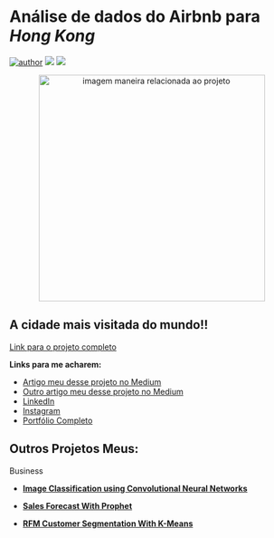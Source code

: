 # Análise de dados do Airbnb para *Hong Kong*

[![author](https://img.shields.io/badge/Autor-Marcos%20Vin%C3%ADcius-red.svg)](https://www.linkedin.com/in/marcosmvgs/) [![](https://img.shields.io/badge/Blog-Produ%C3%A7%C3%A3o%20Python-orange.svg)](https://www.producaopython.com/) [![](https://img.shields.io/badge/Blog-Medium-lightgrey.svg)](https://medium.com/@13080marcos.tupa)

<p align="center">
  <img src="https://raw.githubusercontent.com/marcosmvgs/Airbnb-em-Hong-Kong/main/hongkong6%20%5BConvertido%5D.png" alt="imagem maneira relacionada ao projeto"height=400px >
</p>

## A cidade mais visitada do mundo!!

[Link para o projeto completo](https://medium.com/@rafaelnduarte)

**Links para me acharem:**
* [Artigo meu desse projeto no Medium](https://medium.com/@rafaelnduarte)
* [Outro artigo meu desse projeto no Medium](https://medium.com/@rafaelnduarte)
* [LinkedIn](https://www.linkedin.com/in/rafael-n-duarte/)
* [Instagram](https://www.linkedin.com/in/rafael-n-duarte/)
* [Portfólio Completo](https://www.linkedin.com/in/rafael-n-duarte/)




## Outros Projetos Meus:

Business
* **[Image Classification using Convolutional Neural Networks](https://bit.ly/3cdckqJ)**

* **[Sales Forecast With Prophet](https://bit.ly/2wHiD6l)**
 
* **[RFM Customer Segmentation With K-Means](https://bit.ly/2RFTWi2)**

